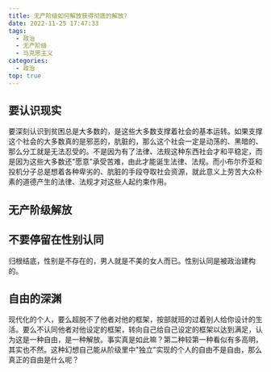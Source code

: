 ```yaml
---
title: 无产阶级如何解放获得彻底的解放?
date: 2022-11-25 17:47:33
tags:
  - 政治
  - 无产阶级
  - 马克思主义
categories:
  - 政治
top: true
---
```

## 要认识现实
要深刻认识到贫困总是大多数的，是这些大多数支撑着社会的基本运转。如果支撑这个社会的大多数真的是邪恶的，肮脏的，那么这个社会一定是动荡的、黑暗的、那么分工就是无法忍受的。不是因为有了法律、法规这种东西社会才和平稳定，而是因为这些大多数还"愿意"承受苦难，由此才能诞生法律、法规。而小布尔乔亚和投机分子总是想着各种卑劣的、肮脏的手段夺取社会资源，就此意义上劳苦大众朴素的道德产生的法律、法规才对这些人起约束作用。
## 无产阶级解放

## 不要停留在性别认同
归根结底，性别是不存在的，男人就是不美的女人而已。性别认同是被政治建构的。
## 自由的深渊
现代化的个人，要么超脱不了他者对他的框架，按部就班的过着别人给你设计的生活。要么不认同他者对他设定的框架，转向自己给自己设定的框架以达到满足，认为这是一种自由，是一种解放。事实真是如此嘛？第二种较第一种看似有多高明，其实也不然。这种幻想自己能从阶级里中"独立"实现的个人的自由不是自由，那么真正的自由是什么呢？